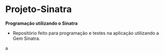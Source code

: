 # Projeto-Sinatra

**Programação utilizando o Sinatra**

- Repositório feito para  programação e testes na aplicação utilizando a Gem Sinatra.

a
